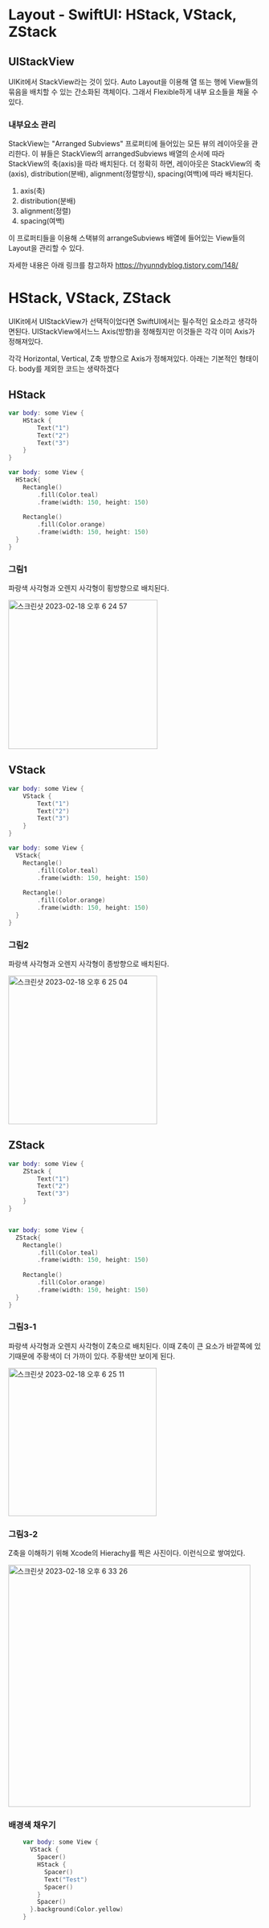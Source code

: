 # Layout - SwiftUI: HStack, VStack, ZStack

## UIStackView
UIKit에서 StackView라는 것이 있다.  Auto Layout을 이용해 열 또는 행에 View들의 묶음을 배치할 수 있는 간소화된 객체이다. 그래서 Flexible하게 내부 요소들을 채울 수 있다.

### 내부요소 관리
StackView는 "Arranged Subviews" 프로퍼티에 들어있는 모든 뷰의 레이아웃을 관리한다.
이 뷰들은 StackView의 arrangedSubviews 배열의 순서에 따라 StackView의 축(axis)을 따라 배치된다.
더 정확히 하면, 레이아웃은 StackView의 축(axis), distribution(분배), alignment(정렬방식), spacing(여백)에 따라 배치된다.

1. axis(축) 
2. distribution(분배) 
3. alignment(정렬) 
4. spacing(여백)

이 프로퍼티들을 이용해 스택뷰의 arrangeSubviews 배열에 들어있는 View들의 Layout을 관리할 수 있다.

자세한 내용은 아래 링크를 참고하자
https://hyunndyblog.tistory.com/148/

# HStack, VStack, ZStack
UIKit에서 UIStackView가 선택적이었다면 SwiftUI에서는 필수적인 요소라고 생각하면된다.
UIStackView에서느느 Axis(방향)을 정해줬지만 이것들은 각각 이미 Axis가 정해져있다.

각각 Horizontal, Vertical, Z축 방향으로 Axis가 정해져있다.
아래는 기본적인 형태이다. body를 제외한 코드는 생략하겠다

## HStack
```swift
var body: some View {
    HStack {
        Text("1")
        Text("2")
        Text("3")
    }
}

var body: some View {
  HStack{
    Rectangle()
        .fill(Color.teal)
        .frame(width: 150, height: 150)
    
    Rectangle()
        .fill(Color.orange)
        .frame(width: 150, height: 150)
  }
}
```

### 그림1
파랑색 사각형과 오렌지 사각형이 횡방향으로 배치된다.


<img width="297" alt="스크린샷 2023-02-18 오후 6 24 57" src="https://user-images.githubusercontent.com/76529148/219950794-eb3261df-e89c-41bd-a1d7-28510bccb425.png">


## VStack

```swift
var body: some View {
    VStack {
        Text("1")
        Text("2")
        Text("3")
    }
}

var body: some View {
  VStack{
    Rectangle()
        .fill(Color.teal)
        .frame(width: 150, height: 150)
    
    Rectangle()
        .fill(Color.orange)
        .frame(width: 150, height: 150)
  }
}
```

### 그림2
파랑색 사각형과 오렌지 사각형이 종방향으로 배치된다.


<img width="296" alt="스크린샷 2023-02-18 오후 6 25 04" src="https://user-images.githubusercontent.com/76529148/219950800-f713d114-24d9-4ff3-87e0-bdc7554762d9.png">


## ZStack

```swift
var body: some View {
    ZStack {
        Text("1")
        Text("2")
        Text("3")
    }
}


var body: some View {
  ZStack{
    Rectangle()
        .fill(Color.teal)
        .frame(width: 150, height: 150)
    
    Rectangle()
        .fill(Color.orange)
        .frame(width: 150, height: 150)
  }
} 
```
### 그림3-1
파랑색 사각형과 오렌지 사각형이 Z축으로 배치된다. 이때 Z축이 큰 요소가 바깥쪽에 있기때문에 주황색이 더 가까이 있다. 주황색만 보이게 된다. 


<img width="295" alt="스크린샷 2023-02-18 오후 6 25 11" src="https://user-images.githubusercontent.com/76529148/219950817-fb5e84ff-56fa-42a5-8920-677c0a019628.png">

### 그림3-2
Z축을 이해하기 위해 Xcode의 Hierachy를 찍은 사진이다. 이런식으로 쌓여있다.


<img width="482" alt="스크린샷 2023-02-18 오후 6 33 26" src="https://user-images.githubusercontent.com/76529148/219950833-b566f329-5295-4364-96c3-5c75fd4bafbb.png">

### 배경색 채우기

```swift
    var body: some View {
      VStack {
        Spacer()
        HStack {
          Spacer()
          Text("Test")
          Spacer()
        }
        Spacer()
      }.background(Color.yellow)
    }
```
